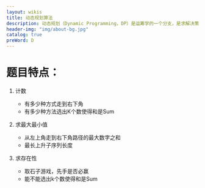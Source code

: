 ```yaml
---
layout: wikis
title: 动态规划算法
description: 动态规划（Dynamic Programming，DP）是运筹学的一个分支，是求解决策过程最优化的过程。
header-img: "img/about-bg.jpg"
catalog: true
preWord: D
---
```




# 题目特点：

1. 计数
   - 有多少种方式走到右下角
   - 有多少种方法选出K个数使得和是Sum

2. 求最大最小值
   - 从左上角走到右下角路径的最大数字之和
   - 最长上升子序列长度
3. 求存在性
   - 取石子游戏，先手是否必赢
   - 能不能选出k个数使得和是Sum